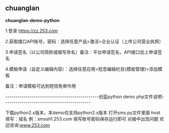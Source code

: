 ## chuanglan

**chuanglan-demo-python**

1.登录 https://zz.253.com

2.获取接口API账号，密码：选择任意产品>激活>企业认证（上传公司营业执照）

3.申请签名（以公司简称或缩写命名）备注：平台申请签名，API接口加上申请签名

4.模板申请（自定义编辑内容）：选择任意应用>短息编辑栏目{模板管理}>添加模板  

备注：申请模板可达到短信免审作用

----------------------------------------------创蓝python demo php文件说明-------------------------------------------

下载python2.x版本，本demo仅支持python2.x版本
打开sms.py文件里面
host填写：域名 例：smssh1.253.com
填写账号密码保存运行即可
对接中出现问题 欢迎咨询:www.253.com
